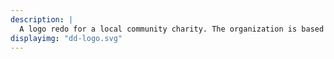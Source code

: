 ```yaml
---
description: |
  A logo redo for a local community charity. The organization is based on trust and safe support for those in the community. This type and composition demonstrates friendliness, family, community, youth and trust. The colors were chosen because the organization really liked their current colors and wanted something similar.
displayimg: "dd-logo.svg"
---
```

